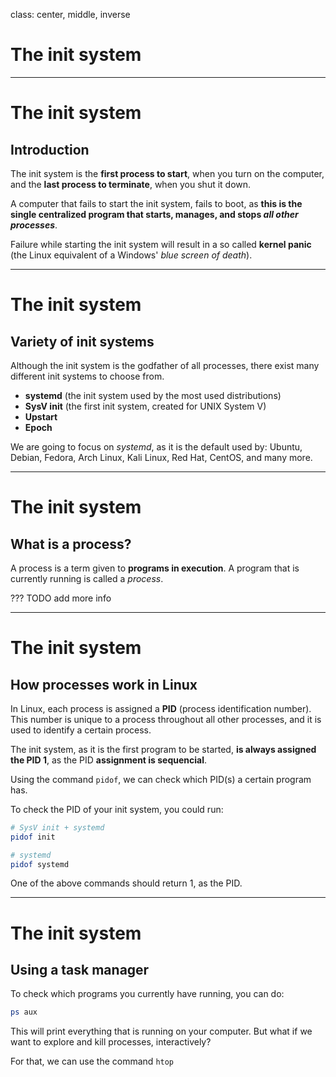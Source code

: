 class: center, middle, inverse

# The init system

---

# The init system

## Introduction

The init system is the **first process to start**, when you turn on the computer,
and the **last process to terminate**, when you shut it down.

A computer that fails to start the init system, fails to boot, as **this
is the single centralized program that starts, manages, and stops *all other processes***.

Failure while starting the init system will result in a so called **kernel panic**
(the Linux equivalent of a Windows' *blue screen of death*).

---

# The init system

## Variety of init systems

Although the init system is the godfather of all processes, there exist many
different init systems to choose from.

- **systemd** (the init system used by the most used distributions)
- **SysV init** (the first init system, created for UNIX System V)
- **Upstart**
- **Epoch**

We are going to focus on *systemd*, as it is the default used by: Ubuntu, Debian, Fedora, Arch Linux,
Kali Linux, Red Hat, CentOS, and many more.

---

# The init system

## What is a process?

A process is a term given to **programs in execution**. A program that is
currently running is called a _process_.

???
TODO add more info

---

# The init system

## How processes work in Linux

In Linux, each process is assigned a **PID** (process identification number). This number is
unique to a process throughout all other processes, and it is used to identify a certain process.

The init system, as it is the first program to be started, **is always assigned the PID 1**, as
the PID **assignment is sequencial**.

Using the command `pidof`, we can check which PID(s) a certain program has.

To check the PID of your init system, you could run:
```bash
# SysV init + systemd 
pidof init

# systemd
pidof systemd
```
One of the above commands should return 1, as the PID.

---

# The init system

## Using a task manager

To check which programs you currently have running, you can do:

```bash
ps aux
```

This will print everything that is running on your computer.
But what if we want to explore and kill processes, interactively?

For that, we can use the command `htop`

